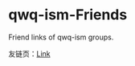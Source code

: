 # qwq-ism-Friends
Friend links of qwq-ism groups.

友链页：[Link](https://github.com/KSkun/qwq-ism-Friends/blob/master/links.md)
